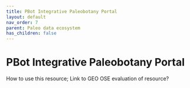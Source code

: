 ```yaml
---
title: PBot Integrative Paleobotany Portal
layout: default
nav_order: 7
parent: Paleo data ecosystem
has_children: false
---
```


# PBot Integrative Paleobotany Portal

How to use this resource; Link to GEO OSE evaluation of resource?